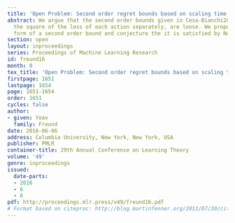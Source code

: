 ```yaml
---
title: 'Open Problem: Second order regret bounds based on scaling time'
abstract: We argue that the second order bounds given in Cesa-Bianchi2006, which accumulate
  the square of the loss of each action separately, are loose. We propose a different
  form of a second order bound and conjecture the it is satisfied by NormalHedge ChaudhuriFrHs2009.
section: open
layout: inproceedings
series: Proceedings of Machine Learning Research
id: freund16
month: 0
tex_title: 'Open Problem: Second order regret bounds based on scaling time'
firstpage: 1651
lastpage: 1654
page: 1651-1654
order: 1651
cycles: false
author:
- given: Yoav
  family: Freund
date: 2016-06-06
address: Columbia University, New York, New York, USA
publisher: PMLR
container-title: 29th Annual Conference on Learning Theory
volume: '49'
genre: inproceedings
issued:
  date-parts:
  - 2016
  - 6
  - 6
pdf: http://proceedings.mlr.press/v49/freund16.pdf
# Format based on citeproc: http://blog.martinfenner.org/2013/07/30/citeproc-yaml-for-bibliographies/
---
```

